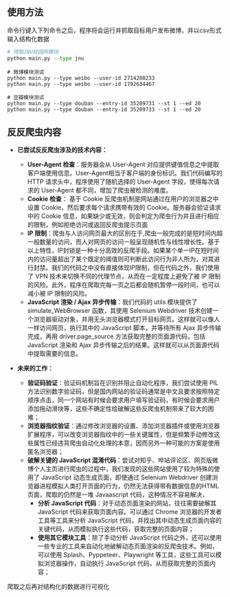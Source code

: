 ## 使用方法

命令行键入下列命令之后，程序将会运行并抓取目标用户发布微博，并以csv形式输入结构化数据

```python
# 爬取JNU校园网模块
python main.py --type jnu
```

```shell
# 微博模块测试
python main.py --type weibo --user-id 2714280233
python main.py --type weibo --user-id 1792634467
```

```shell
# 豆瓣模块测试
python main.py --type douban --entry-id 35209731 --st 1 --ed 20
python main.py --type douban --entry-id 35209733 --st 1 --ed 20
```





## 反反爬虫内容

- **已尝试反反爬虫涉及的技术内容：** 
  - **User-Agent 检查**：服务器会从 User-Agent 对应提供键值信息之中提取客户端使用信息。User-Agent相当于客户端的身份标识。我们代码编写的 HTTP 请求头中，程序使用了随机选择的 User-Agent 字段，使得每次请求的 User-Agent 都不同，增加了爬虫被检测的难度。
  - **Cookie 检查**： 基于 Cookie 反爬虫机制是网站通过在用户的浏览器之中设置 Cookie，然后要求每个请求携带有效的 Cookie。服务器会验证请求中的 Cookie 信息，如果缺少或无效，则会判定为爬虫行为并且进行相应的限制，例如拒绝访问或返回反爬虫提示页面
  - **IP 限制**：爬虫与人访问网页最大的区别在于,爬虫一般完成的是短时间内超一般数量的访问，而人对网页的访问一般呈现随机性与线性增长性。基于以上特性，IP封锁是一种十分高效的反爬手段。如果某个单一IP在短时间内的访问量超出了某个既定的阈值则可判断此访问行为非人所为，对其进行封禁。我们的代码之中没有直接体现IP限制，但在代码之外，我们使用了 VPN 技术来切换不同的代理节点，从而在一定程度上避免了被 IP 限制的风险。此外，程序在爬取完每一页之后都会随机暂停一段时间，也可以减小被 IP 限制的风险。
  - **JavaScript 渲染 / Ajax 异步传输**：我们代码的 utils 模块提供了simulate_WebBrowser 函数，其使用 Selenium Webdriver 技术创建一个浏览器驱动对象，并用无头浏览器模式打开目标网页。这样就可以像人一样访问网页，执行其中的 JavaScript 脚本，并等待所有 Ajax 异步传输完成，再用 driver.page_source 方法获取完整的页面源代码，包括 JavaScript 渲染和 Ajax 异步传输之后的结果。这样就可以从页面源代码中提取需要的信息。

- **未来的工作：**
  - **验证码验证**：验证码机制旨在识别并阻止自动化程序，我们尝试使用 PIL 方法识别数字验证码，但是国内网站的验证码通常是中文且要求按照特定顺序点击，同一个网站有时候会要求用户填写验证码，有时候会要求用户添加拖动滑块等，这些不确定性给破解这些反爬虫机制带来了较大的困难；
  - **浏览器指纹验证**：通过修改浏览器的设置、添加浏览器插件或使用浏览器扩展程序，可以改变浏览器指纹中的一些关键属性，但是频繁手动修改这些属性已经违背爬虫自动化处理的本意，因而另外一种可能的方案是使用匿名浏览器；
  - **破解关键的 JavaScript 混淆代码**：尝试对知乎、哔站评论区、网页版微博个人主页进行爬虫的过程中，我们发现的这些网站使用了较为特殊的使用了 JavaScript 动态生成页面，即使通过 Selenium Webdriver 创建浏览器进程模拟人类打开页面的行为，仍然无法获得带有数据信息的HTML 页面，爬取的仍然是一堆 Javaascript 代码，这种情况不容易解决，
    - **分析 JavaScript 代码**：对于动态页面渲染的网站，往往需要破解其 JavaScript 代码来获取页面内容。可以通过 Chrome 浏览器的开发者工具等工具来分析 JavaScript 代码，并找出其中动态生成页面内容的关键代码，从而模拟执行这些代码，获取完整的页面内容；
    - **使用其它模块工具**：除了手动分析 JavaScript 代码之外，还可以使用一些专业的工具来自动化地破解动态页面渲染的反爬虫技术。例如，可以使用 Splash、Pyppeteer、Playwright 等工具，这些工具可以模拟浏览器操作，自动执行 JavaScript 代码，从而获取完整的页面内容；





爬取之后再对结构化的数据进行可视化

